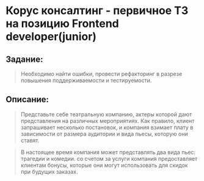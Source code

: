 # Корус консалтинг - первичное ТЗ на позицию Frontend developer(junior)

## Задание:

> Необходимо найти ошибки, провести рефакторинг в разрезе повышения
> поддерживаемости и тестируемости.

## Описание:

> Представьте себе театральную компанию, актеры которой дают представления на
> различных мероприятиях. Как правило, клиент запрашивает несколько постановок,
> и компания взимает плату в зависимости от размера аудитории и вида пьесы,
> которую они ставят.

> В настоящее время компания может представлять два вида пьес: трагедии и
> комедии. со счетом за услуги компания предоставляет клиентам бонусы, которые
> они могут использовать для скидок при будущих заказах.
